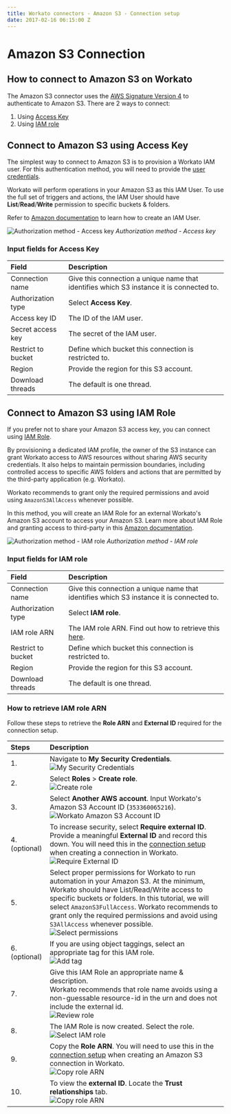 ```yaml
---
title: Workato connectors - Amazon S3 - Connection setup
date: 2017-02-16 06:15:00 Z
---
```


# Amazon S3 Connection

## How to connect to Amazon S3 on Workato
The Amazon S3 connector uses the [AWS Signature Version 4](http://docs.aws.amazon.com/AmazonS3/latest/API/sig-v4-authenticating-requests.html) to authenticate to Amazon S3. There are 2 ways to connect:
1) Using [Access Key](#connect-to-amazon-s3-using-access-key)
2) Using [IAM role](#connect-to-amazon-s3-using-iam-role)

## Connect to Amazon S3 using Access Key

The simplest way to connect to Amazon S3 is to provision a Workato IAM user. For this authentication method, you will need to provide the [user credentials](https://docs.aws.amazon.com/IAM/latest/UserGuide/id_users.html).

Workato will perform operations in your Amazon S3 as this IAM User. To use the full set of triggers and actions, the IAM User should have **List**/**Read**/**Write** permission to specific buckets & folders.

Refer to [Amazon documentation](http://docs.aws.amazon.com/IAM/latest/UserGuide/id_users_create.html) to learn how to create an IAM User.

![Authorization method - Access key](~@img/connectors/amazon-s3/auth-access-key.png)
*Authorization method - Access key*

### Input fields for Access Key

| Field              | Description |
| :----------------- | :---------- |
| Connection name    | Give this connection a unique name that identifies which S3 instance it is connected to. |
| Authorization type | Select **Access Key**. |
| Access key ID      | The ID of the IAM user. |
| Secret access key  | The secret of the IAM user. |
| Restrict to bucket | Define which bucket this connection is restricted to. |
| Region             | Provide the region for this S3 account.
| Download threads   | The default is one thread. |

## Connect to Amazon S3 using IAM Role

If you prefer not to share your Amazon S3 access key, you can connect using [IAM Role](https://docs.aws.amazon.com/IAM/latest/UserGuide/id_roles.html).

By provisioning a dedicated IAM profile, the owner of the S3 instance can grant Workato access to AWS resources without sharing AWS security credentials. It also helps to maintain permission boundaries, including controlled access to specific AWS folders and actions that are permitted by the third-party application (e.g. Workato).

Workato recommends to grant only the required permissions and avoid using `AmazonS3AllAccess` whenever possible.

In this method, you will create an IAM Role for an external Workato's Amazon S3 account to access your Amazon S3. Learn more about IAM Role and granting access to third-party in this [Amazon documentation](https://docs.aws.amazon.com/IAM/latest/UserGuide/id_roles_create_for-user.html).

![Authorization method - IAM role](~@img/connectors/amazon-s3/auth-iam-role.png)
*Authorization method - IAM role*

### Input fields for IAM role

| Field              | Description |
| :----------------- | :---------- |
| Connection name    | Give this connection a unique name that identifies which S3 instance it is connected to. |
| Authorization type | Select **IAM role**. |
| IAM role ARN       | The IAM role ARN. Find out how to retrieve this [here](#how-to-retrieve-iam-role-arn). |
| Restrict to bucket | Define which bucket this connection is restricted to. |
| Region             | Provide the region for this S3 account.
| Download threads   | The default is one thread. |

### How to retrieve IAM role ARN

Follow these steps to retrieve the **Role ARN** and **External ID** required for the connection setup.

| Steps | Description |
| :---- | :---------- |
| 1.    | Navigate to **My Security Credentials**.<br>![My Security Credentials](~@img/connectors/amazon-s3/security-credentials.png) |
| 2.    | Select **Roles** > **Create role**.<br>![Create role](~@img/connectors/amazon-s3/create-role.png) |
| 3.    | Select **Another AWS account**. Input Workato's Amazon S3 Account ID (`353360065216`).<br>![Workato Amazon S3 Account ID](~@img/connectors/amazon-s3/trusted-entity.png) |
| 4. (optional) | To increase security, select **Require external ID**. Provide a meaningful **External ID** and record this down. You will need this in the [connection setup](#input-fields-for-iam-role) when creating a connection in Workato.<br>![Require External ID](~@img/connectors/amazon-s3/require-external-id.png) |
| 5.    | Select proper permissions for Workato to run automation in your Amazon S3. At the minimum, Workato should have List/Read/Write access to specific buckets or folders. In this tutorial, we will select `AmazonS3FullAccess`. Workato recommends to grant only the required permissions and avoid using `S3AllAccess` whenever possible.<br>![Select permissions](~@img/connectors/amazon-s3/select-permissions.png) |
| 6. (optional) | If you are using object taggings, select an appropriate tag for this IAM role.<br>![Add tag](~@img/connectors/amazon-s3/add-tag.png) |
| 7.    | Give this IAM Role an appropriate name & description.<br>Workato recommends that role name avoids using a non-guessable resource-id in the urn and does not include the external id.<br>![Review role](~@img/connectors/amazon-s3/review-role.png)
| 8.    | The IAM Role is now created. Select the role.<br>![Select IAM role](~@img/connectors/amazon-s3/select-iam-role.png) |
| 9.    | Copy the **Role ARN**. You will need to use this in the [connection setup](#input-fields-for-iam-role) when creating an Amazon S3 connection in Workato.<br>![Copy role ARN](~@img/connectors/amazon-s3/copy-role-arn.png) |
| 10.   | To view the **external ID**. Locate the **Trust relationships** tab.<br>![Copy role ARN](~@img/connectors/amazon-s3/find-external-id.png) |
